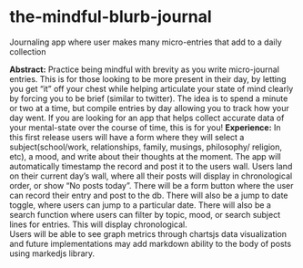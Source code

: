 # the-mindful-blurb-journal
Journaling app where user makes many micro-entries that add to a daily collection

**Abstract:** 
Practice being mindful with brevity as you write micro-journal entries. This is for those looking to be more present in their day, by letting you get “it” off your chest while helping articulate your state of mind clearly by forcing you to be brief (similar to twitter). The idea is to spend a minute or two at a time, but compile entries by day allowing you to track how your day went. If you are looking for an app that helps collect accurate data of your mental-state over the course of time, this is for you!
**Experience:**
In this first release users will have a form where they will select a subject(school/work, relationships, family, musings, philosophy/ religion, etc), a mood, and write about their thoughts at the moment. The app will automatically timestamp the record and post it to the users wall.
Users land on their current day’s wall, where all their posts will display in chronological order, or show “No posts today”. There will be a form button where the user can record their entry and post to the db. There will also be a jump to date toggle, where users can jump to a particular date.
There will also be a search function where users can filter by topic, mood, or search subject lines for entries. This will display chronological.  
Users will be able to see graph metrics through chartsjs data visualization and future implementations may add markdown ability to the body of posts using markedjs library. 
